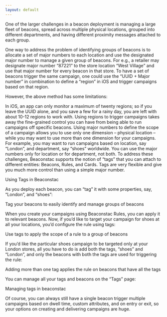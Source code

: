 ```yaml
---
layout: default
---
```


One of the larger challenges in a beacon deployment is managing a large fleet of beacons, spread across multiple physical locations, grouped into different departments, and having different proximity messages attached to each group.

One way to address the problem of identifying groups of beacons is to allocate a set of major numbers to each location and use the designated major number to manage a given group of beacons. For e.g., a retailer may designate major number “87221” to the store location “West Village” and use that major number for every beacon in that store. To have a set of beacons trigger the same campaign, one could use the “UUID + Major number” in combination to define a “region” in iOS and trigger campaigns based on that region.

However, the above method has some limitations:

In iOS, an app can only monitor a maximum of twenty regions; so if you leave the UUID alone, and you save a few for a rainy day, you are left with about 10-12 regions to work with.
Using regions to trigger campaigns takes away the fine-grained control you can have from being able to run campaigns off specific beacons.
Using major numbers to define the scope of a campaign allows you to use only one dimension – physical location – while you may want to use more than one dimension for your campaigns. For example, you may want to run campaigns based on location, say “London”, and department, say “shoes” worldwide. You can use the major numbers only for location or for department, not both.
To address these challenges, Beaconstac supports the notion of “tags” that you can attach to different entities: Beacons, Rules, and Cards. Tags are very flexible and give you much more control than using a simple major number.

Using Tags in Beaconstac

As you deploy each beacon, you can “tag” it with some properties, say, “London”, and “shoes”:

Tag your beacons to easily identify and manage groups of beacons

When you create your campaigns using Beaconstac Rules, you can apply it to relevant beacons. Now, if you’d like to target your campaign for shoes at all your locations, you’d configure the rule using tags:

Use tags to apply the scope of a rule to a group of beacons

If you’d like the particular shoes campaign to be targeted only at your London stores, all you have to do is add both the tags, “shoes” and “London”, and only the beacons with both the tags are used for triggering the rule:

Adding more than one tag applies the rule on beacons that have all the tags

You can manage all your tags and beacons on the “Tags” page:

Managing tags in beaconstac

Of course, you can always still have a single beacon trigger multiple campaigns based on dwell time, custom attributes, and on entry or exit, so your options on creating and delivering campaigns are huge.
